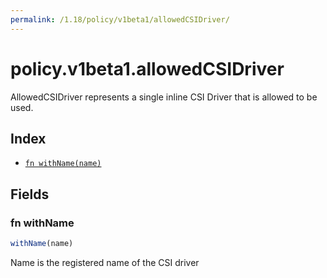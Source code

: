 ```yaml
---
permalink: /1.18/policy/v1beta1/allowedCSIDriver/
---
```


# policy.v1beta1.allowedCSIDriver

AllowedCSIDriver represents a single inline CSI Driver that is allowed to be used.

## Index

* [`fn withName(name)`](#fn-withname)

## Fields

### fn withName

```ts
withName(name)
```

Name is the registered name of the CSI driver